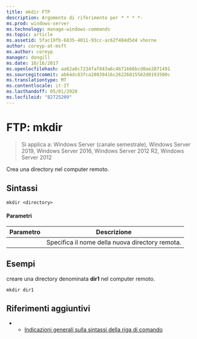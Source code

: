 ```yaml
---
title: mkdir FTP
description: Argomento di riferimento per * * * *-
ms.prod: windows-server
ms.technology: manage-windows-commands
ms.topic: article
ms.assetid: 5fac19fb-6835-4011-93cc-ac62f484d5d4 vhorne
author: coreyp-at-msft
ms.author: coreyp
manager: dongill
ms.date: 10/16/2017
ms.openlocfilehash: aa62a6c7234faf843a6c4b71666bcd0ae2071491
ms.sourcegitcommit: ab64dc83fca28039416c26226815502d0193500c
ms.translationtype: MT
ms.contentlocale: it-IT
ms.lasthandoff: 05/01/2020
ms.locfileid: "82725209"
---
```

# <a name="ftp-mkdir"></a>FTP: mkdir

> Si applica a: Windows Server (canale semestrale), Windows Server 2019, Windows Server 2016, Windows Server 2012 R2, Windows Server 2012

Crea una directory nel computer remoto.   
## <a name="syntax"></a>Sintassi  
```  
mkdir <directory>  
```  
#### <a name="parameters"></a>Parametri  

|  Parametro  |                   Descrizione                   |
|-------------|-------------------------------------------------|
| <directory> | Specifica il nome della nuova directory remota. |

## <a name="examples"></a>Esempi  
creare una directory denominata **dir1** nel computer remoto.  
```  
mkdir dir1  
```  
## <a name="additional-references"></a>Riferimenti aggiuntivi  
-   - [Indicazioni generali sulla sintassi della riga di comando](command-line-syntax-key.md)  
